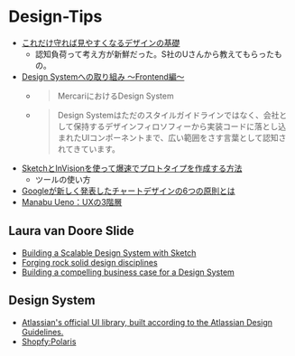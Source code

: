 # Design-Tips

- [これだけ守れば見やすくなるデザインの基礎](https://speakerdeck.com/kinakobooster/koredakeshou-rebajian-yasukunarudezainfalseji-chu)
  - 認知負荷って考え方が新鮮だった。S社のUさんから教えてもらったもの。
- [Design Systemへの取り組み 〜Frontend編〜](https://tech.mercari.com/entry/2019/08/26/090000)
  - >MercariにおけるDesign System
  - >Design Systemはただのスタイルガイドラインではなく、会社として保持するデザインフィロソフィーから実装コードに落とし込まれたUIコンポーネントまで、広い範囲をさす言葉として認知されてきています。
- [SketchとInVisionを使って爆速でプロトタイプを作成する方法](https://webdesign-trends.net/entry/4340)
  - ツールの使い方
- [Googleが新しく発表したチャートデザインの6つの原則とは](https://ic-root.com/blog/google-datavisualization/)
- [Manabu Ueno：UXの3階層](https://mobile.twitter.com/manabuueno/status/1168902927722995712)

##  Laura van Doore Slide
- [Building a Scalable Design System with Sketch](https://speakerdeck.com/lauravandoore/building-a-scalable-design-system-with-sketch)
- [Forging rock solid design disciplines](https://speakerdeck.com/lauravandoore/forging-rock-solid-design-disciplines)
- [Building a compelling business case for a Design System](https://speakerdeck.com/lauravandoore/building-a-compelling-business-case-for-a-design-system)

## Design System
- [Atlassian's official UI library, built according to the Atlassian Design Guidelines.](https://atlaskit.atlassian.com/)
- [Shopfy:Polaris](https://polaris.shopify.com/)